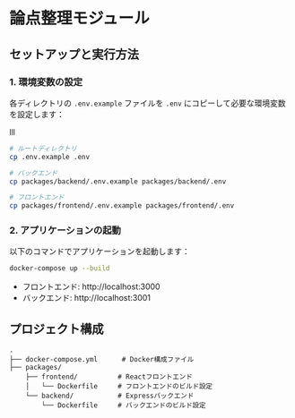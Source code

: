 # 論点整理モジュール

## セットアップと実行方法

### 1. 環境変数の設定

各ディレクトリの `.env.example` ファイルを `.env` にコピーして必要な環境変数を設定します：


lll
```bash
# ルートディレクトリ
cp .env.example .env

# バックエンド
cp packages/backend/.env.example packages/backend/.env

# フロントエンド
cp packages/frontend/.env.example packages/frontend/.env
```

### 2. アプリケーションの起動

以下のコマンドでアプリケーションを起動します：

```bash
docker-compose up --build
```

- フロントエンド: http://localhost:3000
- バックエンド: http://localhost:3001

## プロジェクト構成

```
.
├── docker-compose.yml      # Docker構成ファイル
├── packages/
    ├── frontend/          # Reactフロントエンド
    │   └── Dockerfile     # フロントエンドのビルド設定
    └── backend/           # Expressバックエンド
        └── Dockerfile     # バックエンドのビルド設定
